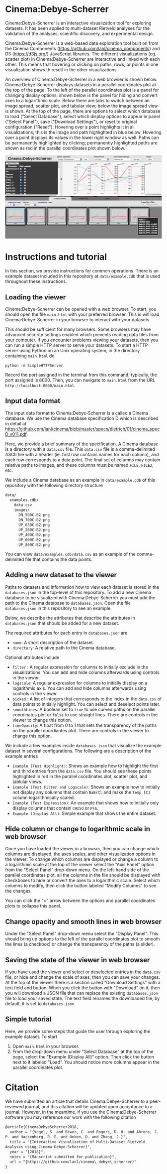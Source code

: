 # Cinema:Debye-Scherrer

Cinema:Debye-Scherrer is an interactive visualization tool for exploring datasets.
It has been applied to multi-dataset Rietveld analyses for the validation of the analyses, scientific discovery, and experimental design.

Cinema:Debye-Scherrer is a web-based data exploration tool built on from the Cinema Components (https://github.com/lanl/cinema_components) and D3 (https://d3js.org/) JavaScript libraries.
The different visualizations (eg. scatter plot) in Cinema:Debye-Scherrer are interactive and linked with each other.
This means that hovering or clicking on paths, rows, or points in one visualization shows th result in the other visualizations.

An overview of Cinema:Debye-Scherrer in a web browser is shown below.
Cinema:Debye-Scherrer displays datasets in a parallel coordinates plot at the top of the page.
To the left of the parallel coordinates plot is a panel for changing display options; shown below is the panel for hiding and convert axes to a logarithmic scale.
Below there are tabs to switch between an image spread, scatter plot, and tabular view; below the image spread view is shown.
At the top of the page, there are options to select which database to load ("Select Database"), select which display options to appear in panel ("Select Panel"), save ("Download Settings"), or reset to original configuration ("Reset").
Hovering over a point highlights it in all visualizations; this is the image and path highlighted in blue below.
Hovering over a point displays its values in the lower right window as well.
Paths can be permanently highlighted by clicking; permanently highlighted paths are shown as red in the parallel coordinates plot shown below.

![Overview](docs/images/overview.png)

# Instructions and tutorial

In this section, we provide instructions for common operations.
There is an example dataset included in this repository at ``data/example.cdb`` that is used throughout these instructions.

## Loading the viewer

Cinema:Debye-Scherrer can be opened with a web browser.
To start, you should open the file ``main.html`` with your preferred browser.
This is will load Cinema:Debye-Scherrer in your browser to interact with your datasets.

This should be sufficient for many browsers.
Some browsers may have advanced security settings enabled which prevents reading data files from your computer.
If you encounter problems viewing your datasets, then you can run a simple HTTP server to serve your datasets.
To start a HTTP server using Python on an Unix operating system, in the directory containing ``main.html`` do
```
python -m SimpleHTTPServer
```
Record the port assigned in the terminal from this command; typically, the port assigned is 8000.
Then, you can navigate to ``main.html`` from the URL ``http://localhost:8000/main.html``.

## Input data format

The input data format to Cinema:Debye-Scherrer is a called a Cinema database.
We use the Cinema database specification D which is described in detail at https://github.com/lanl/cinema/blob/master/specs/dietrich/01/cinema_specD_v011.pdf.

Here, we provide a brief summary of the specification.
A Cinema database is a directory with a ``data.csv`` file.
This ``data.csv`` file is a comma-delimited ASCII file with a header (ie. first row contains names for each column), and each row corresponds to a data point.
The final set of columns may contain relative paths to images, and these columns must be named ``FILE``, ``FILE2``, etc.

We include a Cinema database as an example in ``data/example.cdb`` of this repository with the following directory structure
```
data/
  examples.cdb/
    data.csv
    images/
      DN_500C-B2.png
      DN_700C-B2.png
      UP_030C-B2.png
      UP_200C-B2.png
      UP_400C-B2.png
      UP_600C-B2.png
      UP_800C-B2.png
```

You can view ``data/examples.cdb/data.csv`` as an example of the comma-delimited file that contains the data points.

## Adding a new dataset to the viewer

Paths to datasets and information how to view each dataset is stored in the ``databases.json`` in the top-level of this repository.
To add a new Cinema database to be visualized with Cinema:Debye-Scherrer you must add the path to the Cinema database to ``databases.json``.
Open the file ``databases.json`` in this repository to see an example.

Below, we describe the attributes that describe the attributes in ``databases.json`` that should be added for a new dataset.

The required attributes for each entry in ``databases.json`` are
  * ``name``: A short description of the dataset.
  * ``directory``: A relative path to the Cinema database.

Optional attributes include
  * ``filter`` : A regular expression for columns to initially exclude in the visualizations. You can add and hide columns afterwards using controls in the viewer.
  * ``logscale``: A regular expression for columns to initially display on a logarithmic axis. You can add and hide columns afterwards using controls in the viewer.
  * ``picked`` : A list of integers that corresponds to the index in the ``data.csv`` of data points to initially highlight. You can select and deselect points later.
  * ``smoothLines``: A boolean set to ``true`` to use curved paths on the parallel coordinates plot or ``false`` to use straight lines. There are controls in the viewer to change this option.
  * ``lineOpacity``: A float from 0 to 1 that sets the transparency of the paths on the parallel coordiantes plot. There are controls in the viewer to change this option.

We include a few examples inside ``databases.json`` that visualize the example dataset in several configurations.
The following are a description of the example entries
  * ``Example (Test Highlight)``: Shows an example how to highlight the first and third entries from the ``data.csv`` file. You should see these points highlighted in red in the parallel coordinates plot, scatter plot, and tablular views.
  * ``Example (Test Filter and Logscale)``: Shows an example how to initially not display any columns that contain ``BaBrCl`` and make the ``Temp [C]`` column logarithmically scaled.
  * ``Example (Test Expression)``: An example that shows how to initially only display columns that contain ``CHISQ`` or ``PF6``.
  * ``Example (Display All)``: Simple example that shows the entire dataset.

## Hide column or change to logarithmic scale in web browser

Once you have loaded the viewer in a browser, then you can change which columns are displayed, the axes scales, and other visualization options in the viewer.
To change which columns are displayed or change a column to a logarithmic scale at the top of the viewer select the "Axis Panel" option from the "Select Panel" drop-down menu.
On the left-hand side of the parallel coordinates plot, all the columns in the file should be displayed with checkboxes to hide or convert the axes to a logarithmic scale.
Select which columns to modify, then click the button labeled "Modify Columns" to see the changes.

You can click the "<" arrow between the options and parallel coordinates plots to collapse this panel.

## Change opacity and smooth lines in web browser

Under the "Select Panel" drop-down menu select the "Display Panel".
This should bring up options to the left of the parallel coordinates plot to smooth the lines (a checkbox) or change the transparency of the paths (a slider).

## Saving the state of the viewer in web browser

If you have used the viewer and select or deselected entries in the ``data.csv`` file, or hide and change the scale of axes, then you can save your changes.
At the top of the viewer there is a section called "Download Settings" with a text field and button.
When you click the button with "Download" on it, then you will download a JSON file that can replace the existing ``databases.json`` file to load your saved state.
The text field renames the downloaded file; by default, it is set to ``databases.json``.

## Simple tutorial

Here, we provide some steps that guide the user through exploring the example dataset.
To start
  1. Open ``main.html`` in your browser.
  1. From the drop-down menu under "Select Database" at the top of the page, select the "Example (Display All)" option. Then click the button next to it labeled "Load". You should notice more columns appear in the parallel coordinates plot.

# Citation

We have submitted an article that details Cinema:Debye-Scherrer to a peer-reviewed journal, and this citation will be updated upon acceptance to a journal.
However, in the meantime, if you use the Cinema:Debye-Scherrer software you may reference our work with the following citation
```
@article{CinemaDebyeScherrer2018,
  author = "{Vogel, S. and Biwer, C. and Rogers, D. H. and Ahrens, J. P. and Hackenberg, R. E. and Onken, D. and Zhang, J.}",
  title = "{Interactive Visualization of Multi-Dataset Rietveld Analyses using Cinema:Debye-Scherrer}",
  year = "{2018}",
  notes = "{Manscript submitted for publication}",
  url = "{https://github.com/lanl/cinema\_debye\_scherrer}"
}
```

